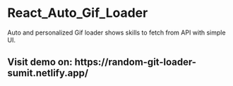 # React_Auto_Gif_Loader
Auto and personalized Gif loader shows skills to fetch from API with simple UI.
<h2> Visit demo on: https://random-git-loader-sumit.netlify.app/ </h2>
